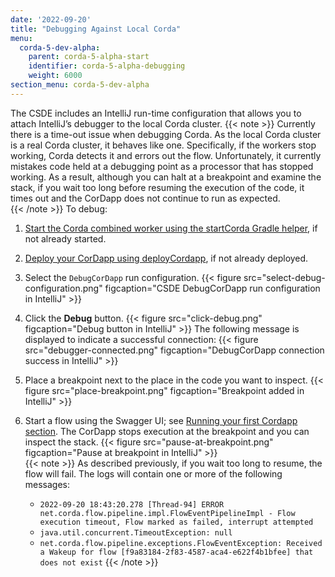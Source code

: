 ```yaml
---
date: '2022-09-20'
title: "Debugging Against Local Corda"
menu:
  corda-5-dev-alpha:
    parent: corda-5-alpha-start
    identifier: corda-5-alpha-debugging
    weight: 6000
section_menu: corda-5-dev-alpha
---
```

The CSDE includes an IntelliJ run-time configuration that allows you to attach IntelliJ’s debugger to the local Corda cluster.
{{< note >}}
Currently there is a time-out issue when debugging Corda. As the local Corda cluster is a real Corda cluster, it behaves like one. Specifically, if the workers stop working, Corda detects it and errors out the flow. Unfortunately, it currently mistakes code held at a debugging point as a processor that has stopped working. As a result, although you can halt at a breakpoint and examine the stack, if you wait too long before resuming the execution of the code, it times out and the CorDapp does not continue to run as expected.     
{{< /note >}}
To debug:
1. [Start the Corda combined worker using the startCorda Gradle helper](../running-your-first-cordapp/run-first-cordapp.html#starting-the-corda-combined-worker), if not already started.
2. [Deploy your CorDapp using deployCordapp](../running-your-first-cordapp/run-first-cordapp.html#deploying-a-cordapp), if not already deployed.
3. Select the `DebugCorDapp` run configuration.
{{< figure src="select-debug-configuration.png" figcaption="CSDE DebugCorDapp run configuration in IntelliJ" >}}
4. Click the **Debug** button.
{{< figure src="click-debug.png" figcaption="Debug button in IntelliJ" >}}
   The following message is displayed to indicate a successful connection:
   {{< figure src="debugger-connected.png" figcaption="DebugCorDapp connection success in IntelliJ" >}}
5. Place a breakpoint next to the place in the code you want to inspect.
   {{< figure src="place-breakpoint.png" figcaption="Breakpoint added in IntelliJ" >}}
6. Start a flow using the Swagger UI; see [Running your first Cordapp section](../running-your-first-cordapp/run-first-cordapp.html).
   The CorDapp stops execution at the breakpoint and you can inspect the stack.
   {{< figure src="pause-at-breakpoint.png" figcaption="Pause at breakpoint in IntelliJ" >}}   
  {{< note >}}
  As described previously, if you wait too long to resume, the flow will fail. The logs will contain one or more of the following messages:

   * `2022-09-20 18:43:20.278 [Thread-94] ERROR net.corda.flow.pipeline.impl.FlowEventPipelineImpl - Flow execution timeout, Flow marked as failed, interrupt attempted`
   * `java.util.concurrent.TimeoutException: null`
   * `net.corda.flow.pipeline.exceptions.FlowEventException: Received a Wakeup for flow [f9a83184-2f83-4587-aca4-e622f4b1bfee] that does not exist`
  {{< /note >}}   
